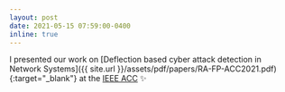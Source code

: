 ```yaml
---
layout: post
date: 2021-05-15 07:59:00-0400
inline: true
---
```


I presented our work on [Deflection based cyber attack detection in Network Systems]({{ site.url }}/assets/pdf/papers/RA-FP-ACC2021.pdf){:target="_blank"} at the [IEEE ACC](https://2021.ieeecdc.org/)  :sparkles:
